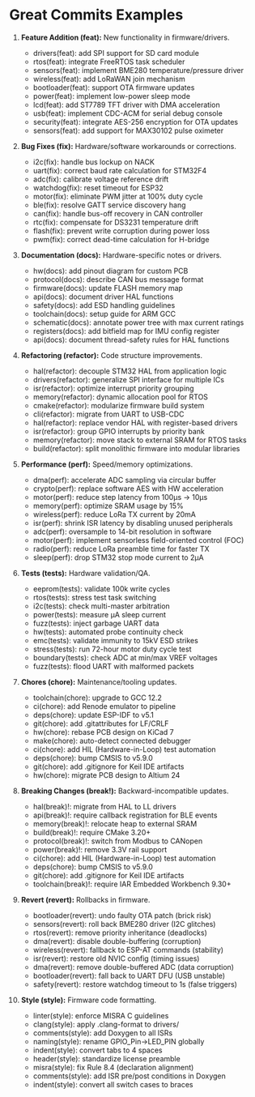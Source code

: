 # Great Commits Examples

1. **Feature Addition (feat):** New functionality in firmware/drivers.
    - drivers(feat): add SPI support for SD card module
    - rtos(feat): integrate FreeRTOS task scheduler
    - sensors(feat): implement BME280 temperature/pressure driver
    - wireless(feat): add LoRaWAN join mechanism
    - bootloader(feat): support OTA firmware updates
    - power(feat): implement low-power sleep mode
    - lcd(feat): add ST7789 TFT driver with DMA acceleration
    - usb(feat): implement CDC-ACM for serial debug console
    - security(feat): integrate AES-256 encryption for OTA updates
    - sensors(feat): add support for MAX30102 pulse oximeter

2. **Bug Fixes (fix):** Hardware/software workarounds or corrections.
    - i2c(fix): handle bus lockup on NACK
    - uart(fix): correct baud rate calculation for STM32F4
    - adc(fix): calibrate voltage reference drift
    - watchdog(fix): reset timeout for ESP32
    - motor(fix): eliminate PWM jitter at 100% duty cycle
    - ble(fix): resolve GATT service discovery hang
    - can(fix): handle bus-off recovery in CAN controller
    - rtc(fix): compensate for DS3231 temperature drift
    - flash(fix): prevent write corruption during power loss
    - pwm(fix): correct dead-time calculation for H-bridge

3. **Documentation (docs):** Hardware-specific notes or drivers.
    - hw(docs): add pinout diagram for custom PCB
    - protocol(docs): describe CAN bus message format
    - firmware(docs): update FLASH memory map
    - api(docs): document driver HAL functions
    - safety(docs): add ESD handling guidelines
    - toolchain(docs): setup guide for ARM GCC
    - schematic(docs): annotate power tree with max current ratings
    - registers(docs): add bitfield map for IMU config register
    - api(docs): document thread-safety rules for HAL functions

4. **Refactoring (refactor):** Code structure improvements.
    - hal(refactor): decouple STM32 HAL from application logic
    - drivers(refactor): generalize SPI interface for multiple ICs
    - isr(refactor): optimize interrupt priority grouping
    - memory(refactor): dynamic allocation pool for RTOS
    - cmake(refactor): modularize firmware build system
    - cli(refactor): migrate from UART to USB-CDC
    - hal(refactor): replace vendor HAL with register-based drivers
    - isr(refactor): group GPIO interrupts by priority bank
    - memory(refactor): move stack to external SRAM for RTOS tasks
    - build(refactor): split monolithic firmware into modular libraries

5. **Performance (perf):** Speed/memory optimizations.
    - dma(perf): accelerate ADC sampling via circular buffer
    - crypto(perf): replace software AES with HW acceleration
    - motor(perf): reduce step latency from 100µs → 10µs
    - memory(perf): optimize SRAM usage by 15%
    - wireless(perf): reduce LoRa TX current by 20mA
    - isr(perf): shrink ISR latency by disabling unused peripherals
    - adc(perf): oversample to 14-bit resolution in software
    - motor(perf): implement sensorless field-oriented control (FOC)
    - radio(perf): reduce LoRa preamble time for faster TX
    - sleep(perf): drop STM32 stop mode current to 2µA

6. **Tests (tests):** Hardware validation/QA.
    - eeprom(tests): validate 100k write cycles
    - rtos(tests): stress test task switching
    - i2c(tests): check multi-master arbitration
    - power(tests): measure µA sleep current
    - fuzz(tests): inject garbage UART data
    - hw(tests): automated probe continuity check
    - emc(tests): validate immunity to 15kV ESD strikes
    - stress(tests): run 72-hour motor duty cycle test
    - boundary(tests): check ADC at min/max VREF voltages
    - fuzz(tests): flood UART with malformed packets

7. **Chores (chore):** Maintenance/tooling updates.
    - toolchain(chore): upgrade to GCC 12.2
    - ci(chore): add Renode emulator to pipeline
    - deps(chore): update ESP-IDF to v5.1
    - git(chore): add .gitattributes for LF/CRLF
    - hw(chore): rebase PCB design on KiCad 7
    - make(chore): auto-detect connected debugger
    - ci(chore): add HIL (Hardware-in-Loop) test automation
    - deps(chore): bump CMSIS to v5.9.0
    - git(chore): add .gitignore for Keil IDE artifacts
    - hw(chore): migrate PCB design to Altium 24

8. **Breaking Changes (break!):** Backward-incompatible updates.
    - hal(break)!: migrate from HAL to LL drivers
    - api(break)!: require callback registration for BLE events
    - memory(break)!: relocate heap to external SRAM
    - build(break)!: require CMake 3.20+
    - protocol(break)!: switch from Modbus to CANopen
    - power(break)!: remove 3.3V rail support
    - ci(chore): add HIL (Hardware-in-Loop) test automation
    - deps(chore): bump CMSIS to v5.9.0
    - git(chore): add .gitignore for Keil IDE artifacts
    - toolchain(break)!: require IAR Embedded Workbench 9.30+

9. **Revert (revert):** Rollbacks in firmware.
    - bootloader(revert): undo faulty OTA patch (brick risk)
    - sensors(revert): roll back BME280 driver (I2C glitches)
    - rtos(revert): remove priority inheritance (deadlocks)
    - dma(revert): disable double-buffering (corruption)
    - wireless(revert): fallback to ESP-AT commands (stability)
    - isr(revert): restore old NVIC config (timing issues)
    - dma(revert): remove double-buffered ADC (data corruption)
    - bootloader(revert): fall back to UART DFU (USB unstable)
    - safety(revert): restore watchdog timeout to 1s (false triggers)

10. **Style (style):** Firmware code formatting.
    - linter(style): enforce MISRA C guidelines
    - clang(style): apply .clang-format to drivers/
    - comments(style): add Doxygen to all ISRs
    - naming(style): rename GPIO_Pin→LED_PIN globally
    - indent(style): convert tabs to 4 spaces
    - header(style): standardize license preamble
    - misra(style): fix Rule 8.4 (declaration alignment)
    - comments(style): add ISR pre/post conditions in Doxygen
    - indent(style): convert all switch cases to braces